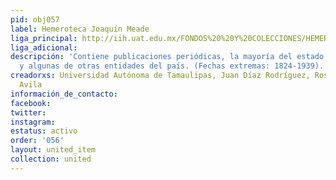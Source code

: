```yaml
---
pid: obj057
label: Hemeroteca Joaquín Meade
liga_principal: http://iih.uat.edu.mx/FONDOS%20%20Y%20COLECCIONES/HEMEROTECA.html
liga_adicional: 
descripción: 'Contiene publicaciones periódicas, la mayorí­a del estado de Tamaulipas
  y algunas de otras entidades del país. (Fechas extremas: 1824-1939).'
creadorxs: Universidad Autónoma de Tamaulipas, Juan Díaz Rodríguez, Rosa Elia Reyna
  Avila
información_de_contacto: 
facebook: 
twitter: 
instagram: 
estatus: activo
order: '056'
layout: united_item
collection: united
---
```

